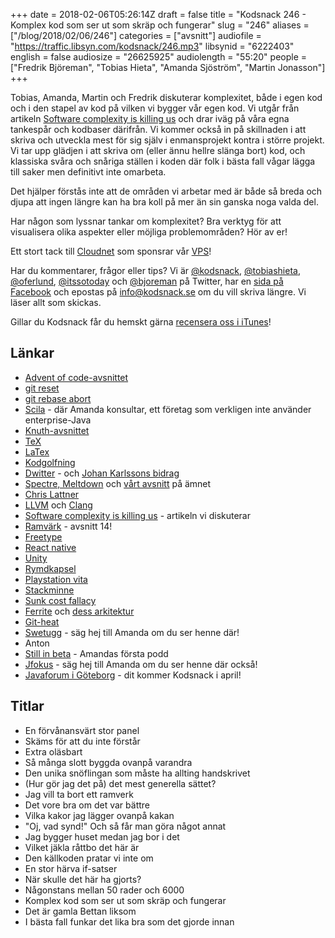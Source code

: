 +++
date = 2018-02-06T05:26:14Z
draft = false
title = "Kodsnack 246 - Komplex kod som ser ut som skräp och fungerar"
slug = "246"
aliases = ["/blog/2018/02/06/246"]
categories = ["avsnitt"]
audiofile = "https://traffic.libsyn.com/kodsnack/246.mp3"
libsynid = "6222403"
english = false
audiosize = "26625925"
audiolength = "55:20"
people = ["Fredrik Björeman", "Tobias Hieta", "Amanda Sjöström", "Martin Jonasson"]
+++

Tobias, Amanda, Martin och Fredrik diskuterar komplexitet, både i egen kod och i den stapel av kod på vilken vi bygger vår egen kod. Vi utgår från artikeln [Software complexity is killing us](https://www.simplethread.com/software-complexity-killing-us/) och drar iväg på våra egna tankespår och kodbaser därifrån. Vi kommer också in på skillnaden i att skriva och utveckla mest för sig själv i enmansprojekt kontra i större projekt. Vi tar upp glädjen i att skriva om (eller ännu hellre slänga bort) kod, och klassiska svåra och snåriga ställen i koden där folk i bästa fall vågar lägga till saker men definitivt inte omarbeta.

Det hjälper förstås inte att de områden vi arbetar med är både så breda och djupa att ingen längre kan ha bra koll på mer än sin ganska noga valda del.

Har någon som lyssnar tankar om komplexitet? Bra verktyg för att visualisera olika aspekter eller möjliga problemområden? Hör av er!

Ett stort tack till [Cloudnet](http://www.cloudnet.se) som sponsrar vår [VPS](http://en.wikipedia.org/wiki/Virtual_private_server)!

Har du kommentarer, frågor eller tips? Vi är [@kodsnack](https://www.twitter.com/kodsnack), [@tobiashieta](https://www.twitter.com/tobiashieta), [@oferlund](https://www.twitter.com/oferlund), [@itssotoday](https://twitter.com/itssotoday) och [@bjoreman](https://www.twitter.com/bjoreman) på Twitter, har en [sida på Facebook](https://www.facebook.com/kodsnack) och epostas på [info@kodsnack.se](mailto:info@kodsnack.se) om du vill skriva längre. Vi läser allt som skickas.

Gillar du Kodsnack får du hemskt gärna [recensera oss i iTunes](http://itunes.apple.com/se/podcast/kodsnack/id561631498?l=en)!

## Länkar ##
* [Advent of code-avsnittet](https://kodsnack.se/242/)
* [git reset](https://git-scm.com/blog)
* [git rebase abort](https://git-scm.com/docs/git-rebase)
* [Scila](https://scila.se/) - där Amanda konsultar, ett företag som verkligen inte använder enterprise-Java
* [Knuth-avsnittet](https://kodsnack.se/244/)
* [TeX](https://en.wikipedia.org/wiki/TeX)
* [LaTex](https://en.wikipedia.org/wiki/LaTeX)
* [Kodgolfning](https://en.wikipedia.org/wiki/Code_golf)
* [Dwitter](https://www.dwitter.net/) - och [Johan Karlssons bidrag](https://www.dwitter.net/u/DonKarlssonSan)
* [Spectre, Meltdown](https://spectreattack.com/) och [vårt avsnitt](https://kodsnack.se/243/) på ämnet
* [Chris Lattner](http://www.nondot.org/sabre/)
* [LLVM](https://en.wikipedia.org/wiki/LLVM) och [Clang](https://en.wikipedia.org/wiki/Clang)
* [Software complexity is killing us](https://www.simplethread.com/software-complexity-killing-us/) - artikeln vi diskuterar
* [Ramvärk](https://kodsnack.se/14/) - avsnitt 14!
* [Freetype](https://www.freetype.org/)
* [React native](https://facebook.github.io/react-native/)
* [Unity](https://unity3d.com/)
* [Rymdkapsel](https://rymdkapsel.com/)
* [Playstation vita](https://en.wikipedia.org/wiki/PlayStation_Vita)
* [Stackminne](https://en.wikipedia.org/wiki/Stack-based_memory_allocation)
* [Sunk cost fallacy](https://en.wikipedia.org/wiki/Sunk_cost#Loss_aversion_and_the_sunk_cost_fallacy)
* [Ferrite](https://www.wooji-juice.com/products/ferrite/support.html) och [dess arkitektur](https://www.wooji-juice.com/blog/ferrite-app-architecture.html)
* [Git-heat](https://github.com/sergueif/git-heat)
* [Swetugg](https://swetugg.se/swetugg-2018) - säg hej till Amanda om du ser henne där!
* Anton
* [Still in beta](http://stillinbeta.se/) - Amandas första podd
* [Jfokus](http://www.jfokus.se/jfokus/) - säg hej till Amanda om du ser henne där också!
* [Javaforum i Göteborg](https://www.meetup.com/Javaforum-Goteborg/) - dit kommer Kodsnack i april!

## Titlar ##
* En förvånansvärt stor panel
* Skäms för att du inte förstår
* Extra oläsbart
* Så många slott byggda ovanpå varandra
* Den unika snöflingan som måste ha allting handskrivet
* (Hur gör jag det på) det mest generella sättet?
* Jag vill ta bort ett ramverk
* Det vore bra om det var bättre
* Vilka kakor jag lägger ovanpå kakan
* "Oj, vad synd!" Och så får man göra något annat
* Jag bygger huset medan jag bor i det
* Vilket jäkla råttbo det här är
* Den källkoden pratar vi inte om
* En stor härva if-satser
* När skulle det här ha gjorts?
* Någonstans mellan 50 rader och 6000
* Komplex kod som ser ut som skräp och fungerar
* Det är gamla Bettan liksom
* I bästa fall funkar det lika bra som det gjorde innan